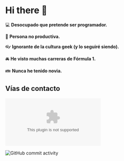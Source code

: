 # Hi there 👋

:computer: **Desocupado que pretende ser programador.**

:pencil: **Persona no productiva.**

:eyeglasses: **Ignorante de la cultura geek (y lo seguiré siendo).**

:oncoming_automobile: **He visto muchas carreras de Fórmula 1.**

:family: **Nunca he tenido novia.**

## Vías de contacto

![Website](www.urldanado.com)

![GitHub commit activity](https://img.shields.io/github/commit-activity/m/FalsoDev/FalsoDev)
